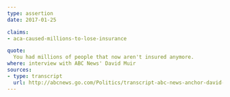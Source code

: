 ```yaml
---
type: assertion
date: 2017-01-25

claims:
- aca-caused-millions-to-lose-insurance

quote:
  You had millions of people that now aren't insured anymore.
where: interview with ABC News' David Muir
sources:
- type: transcript
  url: http://abcnews.go.com/Politics/transcript-abc-news-anchor-david-muir-interviews-president/story?id=45047602
---
```

